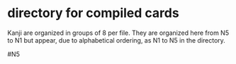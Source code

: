 # directory for compiled cards
Kanji are organized in groups of 8 per file. They are organized here from N5 to N1 but appear, due to alphabetical ordering, as N1 to N5 in the directory.

#N5
